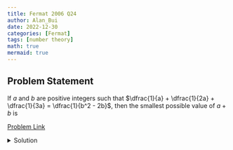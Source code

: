 ```yaml
---
title: Fermat 2006 Q24    
author: Alan_Bui    
date: 2022-12-30
categories: [Fermat]
tags: [number theory]
math: true    
mermaid: true  
---
```


## Problem Statement

If $a$ and $b$ are positive integers such that $\dfrac{1}{a} + \dfrac{1}{2a} + \dfrac{1}{3a} = \dfrac{1}{b^2 - 2b}$, then the smallest possible value of $a+b$ is

[Problem Link](https://cemc.uwaterloo.ca/contests/past_contests/2006/2006FermatContest.pdf)

<details>
<summary> Solution </summary>

$$a, b \in \mathbb{N}$$

$$\dfrac{1}{a} + \dfrac{1}{2a} + \dfrac{1}{3a} = \dfrac{1}{b^2 - 2b}$$

$$1 + \dfrac{1}{2} + \dfrac{1}{3} = \dfrac{a}{b(b-2)}$$

$$\dfrac{11}{6} = \dfrac{a}{b(b-2)} \implies 6 \; \| \; b(b-2)$$

$$min(a + b) \text { is when b is as small as possible} \implies \text { a is as small as possible}$$

$$min(b) = 6 \implies a = 44 \implies min(a + b) = 50$$

</details>